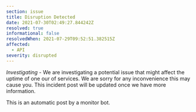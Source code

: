 ```yaml
---
section: issue
title: Disruption Detected
date: 2021-07-30T02:49:27.844242Z
resolved: true
informational: false
resolvedWhen: 2021-07-29T09:52:51.382515Z
affected:
  - API
severity: disrupted
---
```

*Investigating* - We are investigating a potential issue that might affect the uptime of one our of services. We are sorry for any inconvenience this may cause you. This incident post will be updated once we have more information.

This is an automatic post by a monitor bot.
        